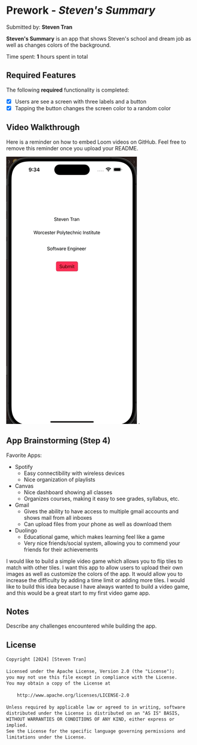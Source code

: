 # Prework - *Steven's Summary*

Submitted by: **Steven Tran**

**Steven's Summary** is an app that shows Steven's school and dream job as well as changes colors of the background.

Time spent: **1** hours spent in total

## Required Features

The following **required** functionality is completed:

- [x] Users are see a screen with three labels and a button
- [x] Tapping the button changes the screen color to a random color
 
## Video Walkthrough

Here is a reminder on how to embed Loom videos on GitHub. Feel free to remove this reminder once you upload your README. 

![](https://github.com/stevenptran/IOS101-Prework/blob/main/ios101_prework.gif) .

## App Brainstorming (Step 4)
Favorite Apps:
- Spotify
    - Easy connectibility with wireless devices
    - Nice organization of playlists 
- Canvas
    - Nice dashboard showing all classes
    - Organizes courses, making it easy to see grades, syllabus, etc.
- Gmail
    - Gives the ability to have access to multiple gmail accounts and shows mail from all inboxes
    - Can upload files from your phone as well as download them
- Duolingo
    - Educational game, which makes learning feel like a game
    - Very nice friends/social system, allowing you to commend your friends for their achievements

I would like to build a simple video game which allows you to flip tiles to match with other tiles. I want this app to allow users to upload their own images as well as customize the colors of the app. It would allow you to increase the difficulty by adding a time limit or adding more tiles. I would like to build this idea because I have always wanted to build a video game, and this would be a great start to my first video game app.

## Notes

Describe any challenges encountered while building the app.

## License

    Copyright [2024] [Steven Tran]

    Licensed under the Apache License, Version 2.0 (the "License");
    you may not use this file except in compliance with the License.
    You may obtain a copy of the License at

        http://www.apache.org/licenses/LICENSE-2.0

    Unless required by applicable law or agreed to in writing, software
    distributed under the License is distributed on an "AS IS" BASIS,
    WITHOUT WARRANTIES OR CONDITIONS OF ANY KIND, either express or implied.
    See the License for the specific language governing permissions and
    limitations under the License.

